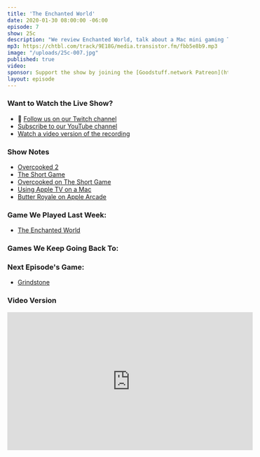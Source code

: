 ```yaml
---
title: 'The Enchanted World'
date: 2020-01-30 08:00:00 -06:00
episode: 7
show: 25c
description: "We review Enchanted World, talk about a Mac mini gaming TV, and preview next episode's game."
mp3: https://chtbl.com/track/9E18G/media.transistor.fm/fbb5e8b9.mp3
image: "/uploads/25c-007.jpg"
published: true
video:
sponsor: Support the show by joining the [Goodstuff.network Patreon](https://www.patreon.com/goodstuff)
layout: episode
---
```


### Want to Watch the Live Show?

* 💙 [Follow us on our Twitch channel](https://goodstuff.network/twitch/)
* [Subscribe to our YouTube channel](https://www.youtube.com/user/goodstuffdotfm?sub_confirmation=1)
* [Watch a video version of the recording](https://youtu.be/ML_tK8-P0dQ)

### Show Notes

* [Overcooked 2](http://www.ghosttowngames.com/overcooked-2/)
* [The Short Game](https://www.theshortgame.net/)
* [Overcooked on The Short Game](https://www.theshortgame.net/111-overcooked/)
* [Using Apple TV on a Mac](https://www.imore.com/how-use-apple-tv-app-mac)
* [Butter Royale on Apple Arcade](https://www.macrumors.com/2020/01/24/butter-royale-apple-arcade/)


### Game We Played Last Week:

* [The Enchanted World](https://apps.apple.com/ca/app/the-enchanted-world/id1459917958)

### Games We Keep Going Back To:



### Next Episode's Game:

* [Grindstone](https://grindstonegame.com/)

### Video Version

<iframe width="560" height="315" src="https://www.youtube.com/embed/ML_tK8-P0dQ" frameborder="0" allow="accelerometer; autoplay; encrypted-media; gyroscope; picture-in-picture" allowfullscreen></iframe>